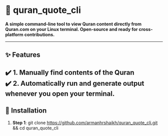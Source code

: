 # 📌 quran_quote_cli
**A simple command-line tool to view Quran content directly from Quran.com on your Linux terminal. Open-source and ready for cross-platform contributions.**

---

## **✨ Features**  
✔️ 1. Manually find contents of the Quran <br>
✔️ 2. Automatically run and generate output whenever you open your terminal.<br>
---

## **🔧 Installation**  
1. **Step 1**: git clone https://github.com/armanhrshaikh/quran_quote_cli.git && cd quran_quote_cli
